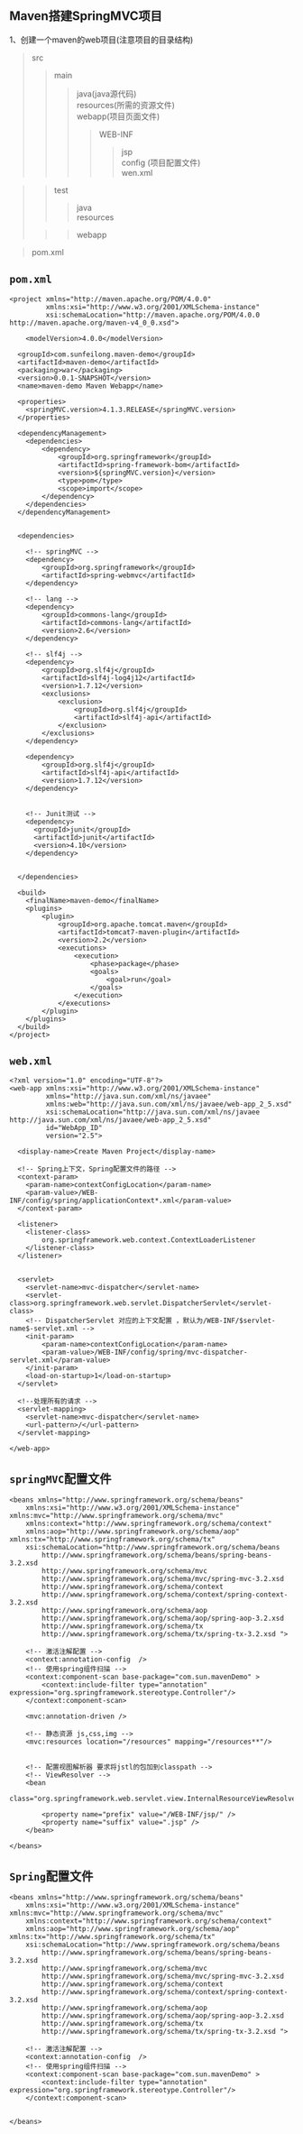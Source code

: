 ## Maven搭建SpringMVC项目
1、创建一个maven的web项目(注意项目的目录结构)
 >src
 > > main  
 > > > java(java源代码)  
 > > > resources(所需的资源文件)  
 > > > webapp(项目页面文件)   
 > > > > WEB-INF  
 > > > > > jsp  
 > > > > > config (项目配置文件)  
 > > > > > wen.xml  
 > 


 > > test  
 > > > java  
 > > > resources  
 > 
 > > > webapp   


 > pom.xml  
 > 
 
## `pom.xml`  
	<project xmlns="http://maven.apache.org/POM/4.0.0" 
			 xmlns:xsi="http://www.w3.org/2001/XMLSchema-instance"
	  		 xsi:schemaLocation="http://maven.apache.org/POM/4.0.0 http://maven.apache.org/maven-v4_0_0.xsd">
	 
		<modelVersion>4.0.0</modelVersion>
	 
	  <groupId>com.sunfeilong.maven-demo</groupId>
	  <artifactId>maven-demo</artifactId>
	  <packaging>war</packaging>
	  <version>0.0.1-SNAPSHOT</version>
	  <name>maven-demo Maven Webapp</name>
	  
	  <properties>
	  	<springMVC.version>4.1.3.RELEASE</springMVC.version>
	  </properties>
	  
	  <dependencyManagement>
	  	<dependencies>
	  		<dependency>
	  			<groupId>org.springframework</groupId>
				<artifactId>spring-framework-bom</artifactId>
				<version>${springMVC.version}</version>
				<type>pom</type>
	      		<scope>import</scope>
	  		</dependency>
	  	</dependencies>
	  </dependencyManagement>
	 
	
	  <dependencies>
	  
	  	<!-- springMVC -->
	  	<dependency>
	  		<groupId>org.springframework</groupId>
	  		<artifactId>spring-webmvc</artifactId>
	  	</dependency>
	  	
	  	<!-- lang -->
		<dependency>
			<groupId>commons-lang</groupId>
			<artifactId>commons-lang</artifactId>
			<version>2.6</version>
		</dependency>
		
		<!-- slf4j -->
		<dependency>
			<groupId>org.slf4j</groupId>
			<artifactId>slf4j-log4j12</artifactId>
			<version>1.7.12</version>
			<exclusions>
				<exclusion>
					<groupId>org.slf4j</groupId>
					<artifactId>slf4j-api</artifactId>
				</exclusion>
			</exclusions>
		</dependency>
		
		<dependency>
			<groupId>org.slf4j</groupId>
			<artifactId>slf4j-api</artifactId>
			<version>1.7.12</version>
		</dependency>
	  	
	  
	  	<!-- Junit测试 -->
	    <dependency>
	      <groupId>junit</groupId>
	      <artifactId>junit</artifactId>
	      <version>4.10</version>
	    </dependency>
	    
	    
	  </dependencies>
	  
	  <build>
	    <finalName>maven-demo</finalName>
	    <plugins>
	    	<plugin>
		    	<groupId>org.apache.tomcat.maven</groupId>
				<artifactId>tomcat7-maven-plugin</artifactId>
				<version>2.2</version>
				<executions>
					<execution>
						<phase>package</phase>
						<goals>
							<goal>run</goal>
						</goals>
					</execution>
				</executions>
	    	</plugin>
	    </plugins>
	  </build>
	</project>
## `web.xml`
	<?xml version="1.0" encoding="UTF-8"?>
	<web-app xmlns:xsi="http://www.w3.org/2001/XMLSchema-instance" 
			 xmlns="http://java.sun.com/xml/ns/javaee"
			 xmlns:web="http://java.sun.com/xml/ns/javaee/web-app_2_5.xsd" 
			 xsi:schemaLocation="http://java.sun.com/xml/ns/javaee http://java.sun.com/xml/ns/javaee/web-app_2_5.xsd" 
			 id="WebApp_ID" 
			 version="2.5">
			 
	  <display-name>Create Maven Project</display-name>
	  
	  <!-- Spring上下文，Spring配置文件的路径 -->
	  <context-param>
	  	<param-name>contextConfigLocation</param-name>
	  	<param-value>/WEB-INF/config/spring/applicationContext*.xml</param-value>
	  </context-param>
	  
	  <listener>
	  	<listener-class>
	  		org.springframework.web.context.ContextLoaderListener
	  	</listener-class>
	  </listener>
	  
	  
	  <servlet>
	  	<servlet-name>mvc-dispatcher</servlet-name>
	  	<servlet-class>org.springframework.web.servlet.DispatcherServlet</servlet-class>
	  	<!-- DispatcherServlet 对应的上下文配置 ，默认为/WEB-INF/$servlet-name$-servlet.xml -->
	  	<init-param>
	  		<param-name>contextConfigLocation</param-name>
	  		<param-value>/WEB-INF/config/spring/mvc-dispatcher-servlet.xml</param-value>
	  	</init-param>
	  	<load-on-startup>1</load-on-startup>
	  </servlet>
	  
	  <!--处理所有的请求 -->
	  <servlet-mapping>
	  	<servlet-name>mvc-dispatcher</servlet-name>
	  	<url-pattern>/</url-pattern>
	  </servlet-mapping>
	  
	</web-app>
## `springMVC`配置文件
	<beans xmlns="http://www.springframework.org/schema/beans"
		xmlns:xsi="http://www.w3.org/2001/XMLSchema-instance" xmlns:mvc="http://www.springframework.org/schema/mvc"
		xmlns:context="http://www.springframework.org/schema/context"
		xmlns:aop="http://www.springframework.org/schema/aop" xmlns:tx="http://www.springframework.org/schema/tx"
		xsi:schemaLocation="http://www.springframework.org/schema/beans 
			http://www.springframework.org/schema/beans/spring-beans-3.2.xsd 
			http://www.springframework.org/schema/mvc 
			http://www.springframework.org/schema/mvc/spring-mvc-3.2.xsd 
			http://www.springframework.org/schema/context 
			http://www.springframework.org/schema/context/spring-context-3.2.xsd 
			http://www.springframework.org/schema/aop 
			http://www.springframework.org/schema/aop/spring-aop-3.2.xsd 
			http://www.springframework.org/schema/tx 
			http://www.springframework.org/schema/tx/spring-tx-3.2.xsd ">
	
		<!-- 激活注解配置 -->
		<context:annotation-config  />
		<!-- 使用spring组件扫描 -->
		<context:component-scan base-package="com.sun.mavenDemo" >
			<context:include-filter type="annotation" expression="org.springframework.stereotype.Controller"/>
		</context:component-scan>
		
		<mvc:annotation-driven />
		
		<!-- 静态资源 js,css,img -->
		<mvc:resources location="/resources" mapping="/resources**"/>
		
	
		<!-- 配置视图解析器 要求将jstl的包加到classpath -->
		<!-- ViewResolver -->
		<bean
			class="org.springframework.web.servlet.view.InternalResourceViewResolver">
			
			<property name="prefix" value="/WEB-INF/jsp/" />
			<property name="suffix" value=".jsp" />
		</bean>
		
	</beans>
## `Spring`配置文件
	<beans xmlns="http://www.springframework.org/schema/beans"
		xmlns:xsi="http://www.w3.org/2001/XMLSchema-instance" xmlns:mvc="http://www.springframework.org/schema/mvc"
		xmlns:context="http://www.springframework.org/schema/context"
		xmlns:aop="http://www.springframework.org/schema/aop" xmlns:tx="http://www.springframework.org/schema/tx"
		xsi:schemaLocation="http://www.springframework.org/schema/beans 
			http://www.springframework.org/schema/beans/spring-beans-3.2.xsd 
			http://www.springframework.org/schema/mvc 
			http://www.springframework.org/schema/mvc/spring-mvc-3.2.xsd 
			http://www.springframework.org/schema/context 
			http://www.springframework.org/schema/context/spring-context-3.2.xsd 
			http://www.springframework.org/schema/aop 
			http://www.springframework.org/schema/aop/spring-aop-3.2.xsd 
			http://www.springframework.org/schema/tx 
			http://www.springframework.org/schema/tx/spring-tx-3.2.xsd ">
	
		<!-- 激活注解配置 -->
		<context:annotation-config  />
		<!-- 使用spring组件扫描 -->
		<context:component-scan base-package="com.sun.mavenDemo" >
			<context:include-filter type="annotation" expression="org.springframework.stereotype.Controller"/>
		</context:component-scan>
		
		
	</beans>